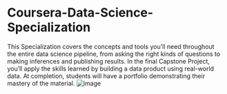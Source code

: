 # Coursera-Data-Science-Specialization
This Specialization covers the concepts and tools you'll need throughout the entire data science pipeline, from asking the right kinds of questions to making inferences and publishing results. In the final Capstone Project, you’ll apply the skills learned by building a data product using real-world data. At completion, students will have a portfolio demonstrating their mastery of the material. 
![image](https://1.bp.blogspot.com/-ICSDyrm96As/X324SIgf1CI/AAAAAAAAjug/0rg9w-yLYagvKB6tDr33vnzuCh0ZQT22gCLcBGAsYHQ/w1200-h630-p-k-no-nu/Data%2BScience%2BSpecialization%2Bby%2BJohns%2BHopkins%2BUniversity%2BCoursra%2BReview.png)

